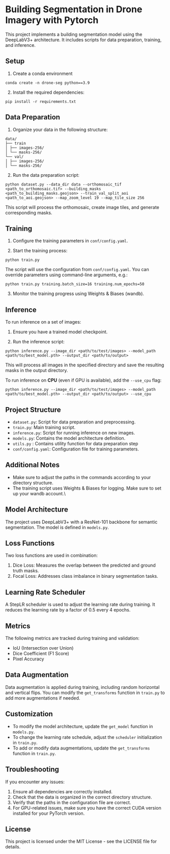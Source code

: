 # Building Segmentation in Drone Imagery with Pytorch

This project implements a building segmentation model using the DeepLabV3+ architecture. It includes scripts for data preparation, training, and inference.

## Setup
1. Create a conda environment

```conda create -n drone-seg python==3.9```

2. Install the required dependencies:

```pip install -r requirements.txt```


## Data Preparation

1. Organize your data in the following structure:
```
data/
├── train
│ ├── images-256/
│ └── masks-256/
└── val/
│ ├── images-256/
│ └── masks-256/
```


2. Run the data preparation script:

```python dataset.py --data_dir data --orthomosaic_tif <path_to_orthomosaic.tif> --building_masks <path_to_building_masks.geojson> --train_val_split_aoi <path_to_aoi.geojson> --map_zoom_level 19 --map_tile_size 256```


This script will process the orthomosaic, create image tiles, and generate corresponding masks.

## Training

1. Configure the training parameters in `conf/config.yaml`.

2. Start the training process:

```python train.py```

The script will use the configuration from `conf/config.yaml`. You can override parameters using command-line arguments, e.g.:

```python train.py training.batch_size=16 training.num_epochs=50```

3. Monitor the training progress using Weights & Biases (wandb).

## Inference

To run inference on a set of images:

1. Ensure you have a trained model checkpoint.

2. Run the inference script:

```python inference.py --image_dir <path/to/test/images> --model_path <path/to/best_model.pth> --output_dir <path/to/output>```

This will process all images in the specified directory and save the resulting masks in the output directory.

To run inference on **CPU** (even if GPU is available), add the `--use_cpu` flag:

```python inference.py --image_dir <path/to/test/images> --model_path <path/to/best_model.pth> --output_dir <path/to/output> --use_cpu```


## Project Structure

- `dataset.py`: Script for data preparation and preprocessing.
- `train.py`: Main training script.
- `inference.py`: Script for running inference on new images.
- `models.py`: Contains the model architecture definition.
- `utils.py` : Contains utility function for data preparation step 
- `conf/config.yaml`: Configuration file for training parameters.

## Additional Notes

- Make sure to adjust the paths in the commands according to your directory structure.
- The training script uses Weights & Biases for logging. Make sure to set up your wandb account.\

## Model Architecture

The project uses DeepLabV3+ with a ResNet-101 backbone for semantic segmentation. The model is defined in `models.py`.

## Loss Functions

Two loss functions are used in combination:
1. Dice Loss: Measures the overlap between the predicted and ground truth masks.
2. Focal Loss: Addresses class imbalance in binary segmentation tasks.

## Learning Rate Scheduler

A StepLR scheduler is used to adjust the learning rate during training. It reduces the learning rate by a factor of 0.5 every 4 epochs.

## Metrics

The following metrics are tracked during training and validation:
- IoU (Intersection over Union)
- Dice Coefficient (F1 Score)
- Pixel Accuracy

## Data Augmentation

Data augmentation is applied during training, including random horizontal and vertical flips. You can modify the `get_transforms` function in `train.py` to add more augmentations if needed.

## Customization

- To modify the model architecture, update the `get_model` function in `models.py`.
- To change the learning rate schedule, adjust the `scheduler` initialization in `train.py`.
- To add or modify data augmentations, update the `get_transforms` function in `train.py`.

## Troubleshooting

If you encounter any issues:
1. Ensure all dependencies are correctly installed.
2. Check that the data is organized in the correct directory structure.
3. Verify that the paths in the configuration file are correct.
4. For GPU-related issues, make sure you have the correct CUDA version installed for your PyTorch version.

## License

This project is licensed under the MIT License - see the LICENSE file for details.
